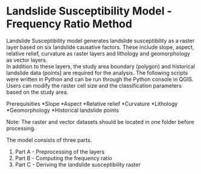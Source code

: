 # Landslide Susceptibility Model - Frequency Ratio Method

Landslide Susceptibility model generates landslide susceptibility as a raster layer based on six landslide causative factors.
These include slope, aspect, relative relief, curvature as raster layers and lithology and geomorphology as vector layers.  
In addition to these layers, the study area boundary (polygon) and historical landslide data (points) are required for the analysis. 
The following scripts were written in Python and can be run through the Python console in QGIS. Users can modify the raster cell size 
and the classification parameters based on the study area.


Prerequisities
  *Slope
  *Aspect
  *Relative relief
  *Curvature
  *Lithology
  *Geomorphology
  *Historical landslide points

Note: The raster and vector datasets should be located in one folder before processing.  

The model consists of three parts.
1) Part A - Preprocessing of the layers
2) Part B - Computing the frequency ratio
3) Part C - Deriving the landslide susceptibility raster

